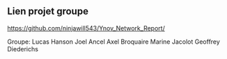 ## Lien projet groupe

https://github.com/ninjawill543/Ynov_Network_Report/

Groupe:
Lucas Hanson
Joel Ancel
Axel Broquaire
Marine Jacolot
Geoffrey Diederichs